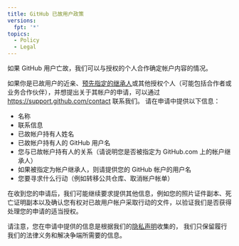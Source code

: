 ```yaml
---
title: GitHub 已故用户政策
versions:
  fpt: '*'
topics:
  - Policy
  - Legal
---
```


如果 GitHub 用户亡故，我们可以与授权的个人合作确定帐户内容的情况。

如果你是已故用户的近亲、[预先指定的继承人](/github/setting-up-and-managing-your-github-user-account/maintaining-ownership-continuity-of-your-user-accounts-repositories)或其他授权个人（可能包括合作者或业务合作伙伴），并想提出关于其帐户的申请，可以通过 https://support.github.com/contact 联系我们。 请在申请中提供以下信息：

- 名称
- 联系信息
- 已故帐户持有人姓名
- 已故帐户持有人的 GitHub 用户名
- 您与已故帐户持有人的关系（请说明您是否被指定为 GitHub.com 上的帐户继承人）
- 如果被指定为帐户继承人，则请提供您的 GitHub 帐户的用户名
- 您要寻求什么行动（例如转移公共仓库、取消帐户帐单）

在收到您的申请后，我们可能继续要求提供其他信息，例如您的照片证件副本、死亡证明副本以及确认您有权对已故用户帐户采取行动的文件，以验证我们是否获得处理您的申请的适当授权。

请注意，您在申请中提供的信息是根据我们的[隐私声明](/github/site-policy/github-privacy-statement)收集的， 我们只保留履行我们的法律义务和解决争端所需要的信息。
